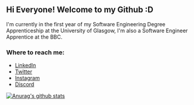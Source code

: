 ## Hi Everyone! Welcome to my Github :D

I'm currently in the first year of my Software Engineering Degree Apprenticeship at the University of Glasgow, I'm also a Software Engineer Apprentice at the BBC.

### Where to reach me:
- [LinkedIn](https://www.linkedin.com/in/goudham-suresh-287a91196/)
- [Twitter](https://twitter.com/RealGoudham)
- [Instagram](https://www.instagram.com/sgoudham/)
- [Discord](https://discord.bio/p/hammy)

[![Anurag's github stats](https://github-readme-stats.vercel.app/api?username=sgoudham)](https://github.com/sgoudham/github-readme-stats)
